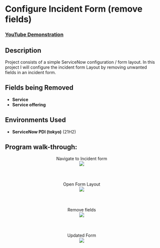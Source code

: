 <h1>Configure Incident Form (remove fields) </h1>

 ### [YouTube Demonstration](https://youtu.be/7eJexJVCqJo)

<h2>Description</h2>
Project consists of a simple ServiceNow configuration / form layout. In this project I will configure the incident form Layout by removing unwanted fields in an incident form.
<br />


<h2>Fields being Removed</h2>

- <b>Service</b> 
- <b>Service offering</b>

<h2>Environments Used </h2>

- <b>ServiceNow PDI (tokyo)</b> (21H2)

<h2>Program walk-through:</h2>

<p align="center">
Navigate to Incident form <br/>
<img src="https://awesomescreenshot.s3.amazonaws.com/image/4303763/38096936-cf02431dfc043e94448b5bf29e6dab96.png?X-Amz-Algorithm=AWS4-HMAC-SHA256&X-Amz-Credential=AKIAJSCJQ2NM3XLFPVKA%2F20230317%2Fus-east-1%2Fs3%2Faws4_request&X-Amz-Date=20230317T171803Z&X-Amz-Expires=28800&X-Amz-SignedHeaders=host&X-Amz-Signature=7f4f14a3afd1e7af420c22bf147cd7ffab12220f5014af5dddbc8e60be7b6810"/>
<br />
<br />
<br />
<br /> 
Open Form Layout <br/>
<img src="https://i.imgur.com/mRN2rVl.png"/>
<br />
<br />
<br />
<br /> 
Remove fields <br/>
<img src="https://i.imgur.com/tcSkbj3.png"/>
<br />
<br />
<br />
<br /> 
Updated Form <br/>
<img src="https://i.imgur.com/93jhCIx.png"/>
 
